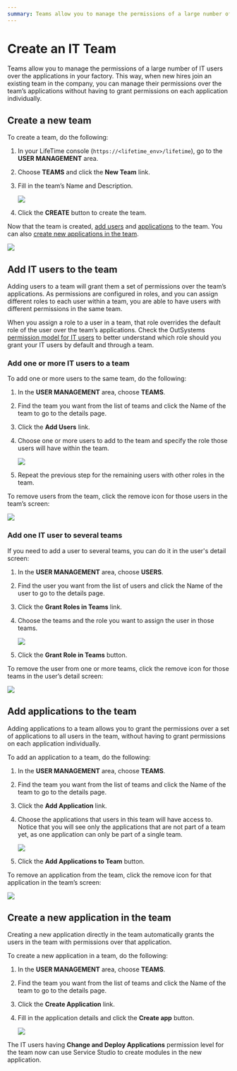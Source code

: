 ```yaml
---
summary: Teams allow you to manage the permissions of a large number of IT users over the applications in your factory.
---
```


# Create an IT Team

Teams allow you to manage the permissions of a large number of IT users over the applications in your factory. This way, when new hires join an existing team in the company, you can manage their permissions over the team’s applications without having to grant permissions on each application individually.

## Create a new team

To create a team, do the following:

1. In your LifeTime console (`https://<lifetime_env>/lifetime`), go to the **USER MANAGEMENT** area.

1. Choose **TEAMS** and click the **New Team** link.

1. Fill in the team’s Name and Description.  

    ![](images/lt-create-an-it-team-1.png?width=600)

1. Click the **CREATE** button to create the team.

Now that the team is created, [add users](#add-it-users-to-the-team) and [applications](#add-applications-to-the-team) to the team. You can also [create new applications in the team](#create-a-new-application-in-the-team).

![](images/lt-create-an-it-team-2.png?width=800)

## Add IT users to the team 

Adding users to a team will grant them a set of permissions over the team’s applications. As permissions are configured in roles, and you can assign different roles to each user within a team, you are able to have users with different permissions in the same team.

When you assign a role to a user in a team, that role overrides the default role of the user over the team’s applications. Check the OutSystems [permission model for IT users](about-permission-levels.md) to better understand which role should you grant your IT users by default and through a team.

### Add one or more IT users to a team

To add one or more users to the same team, do the following:

1. In the **USER MANAGEMENT** area, choose **TEAMS**.

1. Find the team you want from the list of teams and click the Name of the team to go to the details page.

1. Click the **Add Users** link.

1. Choose one or more users to add to the team and specify the role those users will have within the team.  

    ![](images/lt-create-an-it-team-3.png?width=700)

1. Repeat the previous step for the remaining users with other roles in the team.

To remove users from the team, click the remove icon for those users in the team’s screen:

![](images/lt-create-an-it-team-4.png?width=800)

### Add one IT user to several teams

If you need to add a user to several teams, you can do it in the user's detail screen:

1. In the **USER MANAGEMENT** area, choose **USERS**.

1. Find the user you want from the list of users and click the Name of the user to go to the details page.

1. Click the **Grant Roles in Teams** link.

1. Choose the teams and the role you want to assign the user in those teams.  

    ![](images/lt-create-an-it-team-8.png?width=600)

1. Click the **Grant Role in Teams** button.

To remove the user from one or more teams, click the remove icon for those teams in the user’s detail screen:

![](images/lt-create-an-it-team-9.png?width=700)

## Add applications to the team

Adding applications to a team allows you to grant the permissions over a set of applications to all users in the team, without having to grant permissions on each application individually.

To add an application to a team, do the following:

1. In the **USER MANAGEMENT** area, choose **TEAMS**.

1. Find the team you want from the list of teams and click the Name of the team to go to the details page.

1. Click the **Add Application** link.

1. Choose the applications that users in this team will have access to. Notice that you will see only the applications that are not part of a team yet, as one application can only be part of a single team.  

    ![](images/lt-create-an-it-team-5.png?width=400)

1. Click the **Add Applications to Team** button.

To remove an application from the team, click the remove icon for that application in the team’s screen:

![](images/lt-create-an-it-team-6.png?width=800)

## Create a new application in the team

Creating a new application directly in the team automatically grants the users in the team with permissions over that application.

To create a new application in a team, do the following:

1. In the **USER MANAGEMENT** area, choose **TEAMS**.

1. Find the team you want from the list of teams and click the Name of the team to go to the details page.

1. Click the **Create Application** link.

1. Fill in the application details and click the **Create app** button.  

    ![](images/lt-create-an-it-team-7.png?width=500)

The IT users having **Change and Deploy Applications** permission level for the team now can use Service Studio to create modules in the new application.
